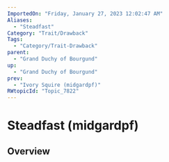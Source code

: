 ```yaml
---
ImportedOn: "Friday, January 27, 2023 12:02:47 AM"
Aliases:
  - "Steadfast"
Category: "Trait/Drawback"
Tags:
  - "Category/Trait-Drawback"
parent:
  - "Grand Duchy of Bourgund"
up:
  - "Grand Duchy of Bourgund"
prev:
  - "Ivory Squire (midgardpf)"
RWtopicId: "Topic_7822"
---
```

# Steadfast (midgardpf)
## Overview
